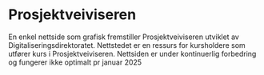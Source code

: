 # Prosjektveiviseren
En enkel nettside som grafisk fremstiller Prosjektveiviseren utviklet av Digitaliseringsdirektoratet. Nettstedet er en ressurs for kursholdere som utfører kurs i Prosjektveiviseren.
Nettsiden er under kontinuerlig forbedring og fungerer ikke optimalt pr januar 2025
